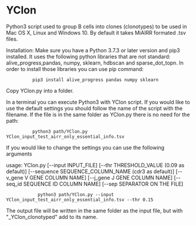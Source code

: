 # YClon
Python3 script used to group B cells into clones (clonotypes) to be used in Mac OS X, Linux and Windows 10. By default it takes MiAIRR formated .tsv files.

Installation: Make sure you have a Python 3.7.3 or later version and pip3 installed.
              It uses the following python libraries that are not standard: alive_progress,pandas, numpy, sklearn, hdbscan and sparse_dot_topn. 
              In order to install those libraries you can use pip command:
              
              pip3 install alive_progress pandas numpy sklearn
              
Copy YClon.py into a folder. 

In a terminal you can execute Python3 with YClon script. 
If you would like to use the default settings you should follow the name of the script with the filename. If the file is in the same folder as YClon.py there is no need for the path:
            
              python3 path/YClon.py YClon_input_test_airr_only_essential_info.tsv

If you would like to change the settings you can use the following arguments

usage: YClon.py [--input INPUT_FILE] 
                [--thr THRESHOLD_VALUE (0.09 as default)]
                [--sequence SEQUENCE_COLUMN_NAME (cdr3 as default)]
                [--v_gene V GENE COLUMN NAME]
                [--j_gene J GENE COLUMN NAME]
                [--seq_id SEQUENCE ID COLUMN NAME]
                [--sep SEPARATOR ON THE FILE]
                
                python3 path/YClon.py --input YClon_input_test_airr_only_essential_info.tsv --thr 0.15

The output file will be written in the same folder as the input file, but with "_YClon_clonotyped" add to its name.
